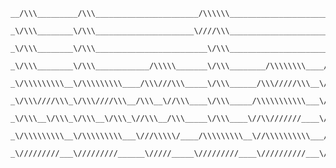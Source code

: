 ```figlet
__/\\\_________/\\\_______________________/\\\\\\_________________________________
 _\/\\\________\/\\\______________________\////\\\_________________________________
  _\/\\\________\/\\\_________________________\/\\\_________________________________
   _\/\\\________\/\\\____________/\\\\\_______\/\\\________/\\\\\\\\____/\\\\\\\\\\_
    _\/\\\\\\\\\__\/\\\\\\\\\____/\\\///\\\_____\/\\\______/\\\/////\\\__\/\\\//////__
     _\/\\\////\\\_\/\\\////\\\__/\\\__\//\\\____\/\\\_____/\\\\\\\\\\\___\/\\\\\\\\\\_
      _\/\\\__\/\\\_\/\\\__\/\\\_\//\\\__/\\\_____\/\\\____\//\\///////____\////////\\\_
       _\/\\\\\\\\\__\/\\\\\\\\\___\///\\\\\/____/\\\\\\\\\__\//\\\\\\\\\\___/\\\\\\\\\\_
        _\/////////___\/////////______\/////_____\/////////____\//////////___\//////////__
```

<!--
**bboles/bboles** is a ✨ _special_ ✨ repository because its `README.md` (this file) appears on your GitHub profile.

Here are some ideas to get you started:

- 🔭 I’m currently working on ...
- 🌱 I’m currently learning ...
- 👯 I’m looking to collaborate on ...
- 🤔 I’m looking for help with ...
- 💬 Ask me about ...
- 📫 How to reach me: ...
- 😄 Pronouns: ...
- ⚡ Fun fact: ...
-->
